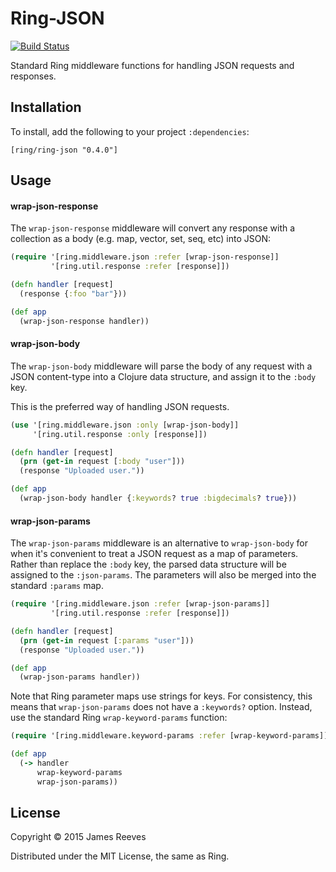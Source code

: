 # Ring-JSON

[![Build Status](https://travis-ci.org/ring-clojure/ring-json.svg?branch=master)](https://travis-ci.org/ring-clojure/ring-json)

Standard Ring middleware functions for handling JSON requests and
responses.

## Installation

To install, add the following to your project `:dependencies`:

    [ring/ring-json "0.4.0"]


## Usage

#### wrap-json-response

The `wrap-json-response` middleware will convert any response with a
collection as a body (e.g. map, vector, set, seq, etc) into JSON:

```clojure
(require '[ring.middleware.json :refer [wrap-json-response]]
         '[ring.util.response :refer [response]])

(defn handler [request]
  (response {:foo "bar"}))

(def app
  (wrap-json-response handler))
```


#### wrap-json-body

The `wrap-json-body` middleware will parse the body of any request
with a JSON content-type into a Clojure data structure, and assign it
to the `:body` key.

This is the preferred way of handling JSON requests.

```clojure
(use '[ring.middleware.json :only [wrap-json-body]]
     '[ring.util.response :only [response]])

(defn handler [request]
  (prn (get-in request [:body "user"]))
  (response "Uploaded user."))

(def app
  (wrap-json-body handler {:keywords? true :bigdecimals? true}))
```


#### wrap-json-params

The `wrap-json-params` middleware is an alternative to
`wrap-json-body` for when it's convenient to treat a JSON request as a
map of parameters. Rather than replace the `:body` key, the parsed
data structure will be assigned to the `:json-params`. The parameters
will also be merged into the standard `:params` map.

```clojure
(require '[ring.middleware.json :refer [wrap-json-params]]
         '[ring.util.response :refer [response]])

(defn handler [request]
  (prn (get-in request [:params "user"]))
  (response "Uploaded user."))

(def app
  (wrap-json-params handler))
```

Note that Ring parameter maps use strings for keys. For consistency,
this means that `wrap-json-params` does not have a `:keywords?`
option. Instead, use the standard Ring `wrap-keyword-params` function:

```clojure
(require '[ring.middleware.keyword-params :refer [wrap-keyword-params]])

(def app
  (-> handler
      wrap-keyword-params
      wrap-json-params))
```


## License

Copyright © 2015 James Reeves

Distributed under the MIT License, the same as Ring.

